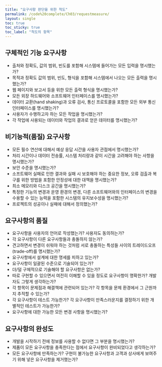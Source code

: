 ```yaml
---
title: "요구사항 판단을 위한 척도"
permalink: /code%20complete/Ch03/requestmeasure/
layout: single
toc: true
toc_sticky: true
toc_label: "척도의 항목"
---
```


## 구체적인 기능 요구사항
- 출처와 정확도, 값의 범위, 빈도를 포함해 시스템에 들어가는 모든 입력을 명시했는가?
- 목적과 정확도 값의 범위, 빈도, 형식을 포함해 시스템에서 나오는 모든 출력을 명시했는가?
- 웹 페이지와 보고서 등을 위한 모든 출력 형식을 명시했는가?
- 모든 외장 하드웨어와 소프트웨어 인터페이스를 명시했는가?
- 데이터 교환(hand shaking)과 오류 검사, 통신 프로토콜을 포함한 모든 외부 통신 인터페이스를 명시했는가?
- 사용자가 수행하고자 하는 모든 작업을 명시했는가?
- 각 작업에 사용되는 데이터와 작업의 결과로 얻은 데이터를 명시했는가?

## 비기능적(품질) 요구사항
- 모든 필수 연산에 대해서 예상 응답 시간을 사용자 관점에서 명시했는가?
- 처리 시간이나 데이터 전송률, 시스템 처리량과 같이 시간을 고려해야 하는 사항을 명시했는가?
- 보안 수준을 명시했는가?
- 소프트웨어 실패로 인한 결과와 실패 시 보호해야 하는 중요한 정보, 오류 검출과 복구를 위한 방법을 포함한 안정성에 대한 대책을 명시했는가?
- 최소 메모리와 디스크 공간을 명시했는가?
- 특정한 기능의 변경과 운영 환경의 변경, 다른 소프트웨어와의 인터페이스의 변경을 수용할 수 있는 능력을 포함한 시스템의 유지보수성을 명시했는가?
- 프로젝트의 성공이나 실패에 대해서 정의했는가?

## 요구사항의 품질
- 요구사항을 사용자의 언어로 작성했는가? 사용자도 동의하는가?
- 각 요구사항이 다른 요구사항들과 충돌하지 않는가?
- 견고하면서 변경이 쉬워야 하는 것처럼 서로 충돌하는 특성들 사이의 트레이드오프(trade-off)를 명시했는가?
- 요구사항에서 설계에 대한 명세를 피하고 있는가?
- 요구사항이 일괄된 수준으로 기술되어 있는가?
- 더/덜 구체적으로 기술해야 할 요구사항은 없는가?
- 따로 구현할 수 있으면서 여전히 이해할 수 있을 정도로 요구사항이 명확한가? 개발자도 그렇게 생각하는가?
- 각 항목이 문제점과 해결책에 관련되어 있는가? 각 항목을 문제 환경에서 그 근원까지 추적할 수 있는가?
- 각 요구사항이 테스트 가능한가? 각 요구사항이 만족스러운지를 결정하기 위한 개별적인 테스트가 가능한가?
- 요구사항에 대한 가능한 모든 변경 사항을 명시했는가?

## 요구사항의 완성도
- 개발을 시작하기 전에 정보를 사용할 수 없다면 그 부분을 명시했는가?
- 제품이 모든 요구사항을 충족한다는 점에서 요구사항이 완비되었다고 생각하는가?
- 모든 요구사항에 만족하는가? 구현이 불가능한 요구사항과 고객과 상사에게 보여주기 위해 넣은 요구사항을 제거했는가?